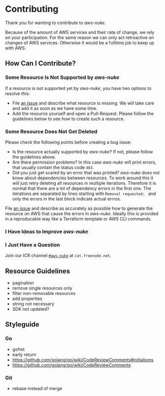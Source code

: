# Contributing

Thank you for wanting to contribute to *aws-nuke*.

Because of the amount of AWS services and their rate of change, we rely on your
participation. For the same reason we can only act retroactive on changes of
AWS services. Otherwise it would be a fulltime job to keep up with AWS.


## How Can I Contribute?

### Some Resource Is Not Supported by *aws-nuke*

If a resource is not supported yet by *aws-nuke*, you have two options to
resolve this:

* File [an issue](https://github.com/rebuy-de/aws-nuke/issues/new) and describe
  what resource is missing. We will take care and add it as soon as we have
  some time.
* Add the resource yourself and open a Pull-Request. Please follow the
  guidelines below to see how to create such a resource.


### Some Resource Does Not Get Deleted

Please check the following points before creating a bug issue:

* Is the resource actually supported by *aws-nuke*? If not, please follow the
  guidelines above.
* Are there permission problems? In this case *aws-nuke* will print errors,
  that usually contain the status code `403`.
* Did you just get scared by an error that was printed? *aws-nuke* does not
  know about dependencies between resources. To work around this it will just
  retry deleting all resources in multiple iterations. Therefore it is normal
  that there are a lot of dependency errors in the first one. The iterations
  are separated by lines starting with `Removal requested: ` and only the
  errors in the last block indicate actual errros.

File [an issue](https://github.com/rebuy-de/aws-nuke/issues/new) and describe
as accurately as possible how to generate the resource on AWS that cause the
errors in *aws-nuke*. Ideally this is provided in a reproducable way like
a Terraform template or AWS CLI commands.


### I Have Ideas to Improve *aws-nuke*

### I Just Have a Question

Join our ICR channel [`#aws-nuke`](https://webchat.freenode.net/?channels=aws-nuke) at `cat.freenode.net`.

## Resource Guidelines

* pagination
* remove single resources only
* filter non-removable resources
* add properties
* string not necessary
* SDK not updated?

## Styleguide

### Go

* gofmt
* early return
* https://github.com/golang/go/wiki/CodeReviewComments#initialisms
* https://github.com/golang/go/wiki/CodeReviewComments

### Git

* rebase instead of merge
